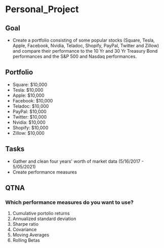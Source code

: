 # Personal_Project

## Goal
* Create a portfolio consisting of some popular stocks (Square, Tesla, Apple, Facebook, Nvidia, Teladoc, Shopify, PayPal, Twitter and Zillow) and compare their performance to the 10 Yr and 30 Yr Treasury Bond performances and the S&P 500 and Nasdaq performances. 

## Portfolio
* Square: $10,000
* Tesla: $10,000
* Apple: $10,000
* Facebook: $10,000
* Teladoc: $10,000
* PayPal: $10,000
* Twitter: $10,000
* Nvidia: $10,000
* Shopify: $10,000
* Zillow: $10,000

## Tasks
* Gather and clean four years' worth of market data (5/16/2017 - 5/05/2021)
* Create performance measures

## QTNA
### Which performance measures do you want to use?
1) Cumulative portolio returns
2) Annualized standard deviation
3) Sharpe ratio
4) Covariance
5) Moving Averages
6) Rolling Betas
